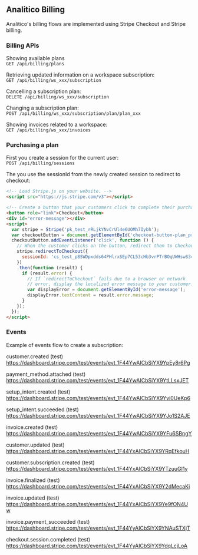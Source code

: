 
## Analitico Billing

Analitico's billing flows are implemented using Stripe Checkout and Stripe billing.

### Billing APIs

Showing available plans  
```GET /api/billing/plans```

Retrieving updated information on a workspace subscription:  
```GET /api/billing/ws_xxx/subscription```

Cancelling a subscription plan:  
```DELETE /api/billing/ws_xxx/subscription```

Changing a subscription plan:  
```POST /api/billing/ws_xxx/subscription/plan/plan_xxx```

Showing invoices related to a workspace:  
```GET /api/billing/ws_xxx/invoices```


### Purchasing a plan

First you create a session for the current user:  
`POST /api/billing/sessions`

The you use the sessionId from the newly created session to redirect to checkout:  
```html
<!-- Load Stripe.js on your website. -->
<script src="https://js.stripe.com/v3"></script>

<!-- Create a button that your customers click to complete their purchase. Customize the styling to suit your branding. -->
<button role="link">Checkout</button>
<div id="error-message"></div>
<script>
  var stripe = Stripe('pk_test_rRLjkYNvCrUl4e6UOMh7Iybh');
  var checkoutButton = document.getElementById('checkout-button-plan_premium_usd');
  checkoutButton.addEventListener('click', function () {
    // When the customer clicks on the button, redirect them to Checkout.
    stripe.redirectToCheckout({
      sessionId: 'cs_test_p8SWDpxdds64PHlrxSEp7CL53cHb3vrPTrBOqUWHswS34yAdg682lsjk',
    })
    .then(function (result) {
      if (result.error) {
        // If `redirectToCheckout` fails due to a browser or network
        // error, display the localized error message to your customer.
        var displayError = document.getElementById('error-message');
        displayError.textContent = result.error.message;
      }
    });
  });
</script>
```

### Events

Example of events flow to create a subscription:

customer.created (test)  
https://dashboard.stripe.com/test/events/evt_1F44YwAICbSiYX9YpEy8r6Pg

payment_method.attached (test)  
https://dashboard.stripe.com/test/events/evt_1F44YwAICbSiYX9YtLLsxJET

setup_intent.created (test)  
https://dashboard.stripe.com/test/events/evt_1F44YwAICbSiYX9Yvi0UeKp6

setup_intent.succeeded (test)  
https://dashboard.stripe.com/test/events/evt_1F44YwAICbSiYX9YJo1S2AJE

invoice.created (test)  
https://dashboard.stripe.com/test/events/evt_1F44YwAICbSiYX9YFu6SBngY

customer.updated (test)  
https://dashboard.stripe.com/test/events/evt_1F44YxAICbSiYX9YRqEfkouH

customer.subscription.created (test)  
https://dashboard.stripe.com/test/events/evt_1F44YxAICbSiYX9YTzuuGI1y

invoice.finalized (test)  
https://dashboard.stripe.com/test/events/evt_1F44YxAICbSiYX9Y2dMecaKj

invoice.updated (test)  
https://dashboard.stripe.com/test/events/evt_1F44YxAICbSiYX9Ye9fON4Uw

invoice.payment_succeeded (test)  
https://dashboard.stripe.com/test/events/evt_1F44YyAICbSiYX9YNAuSTXjT

checkout.session.completed (test)  
https://dashboard.stripe.com/test/events/evt_1F44YyAICbSiYX9YdqLcjLoA

